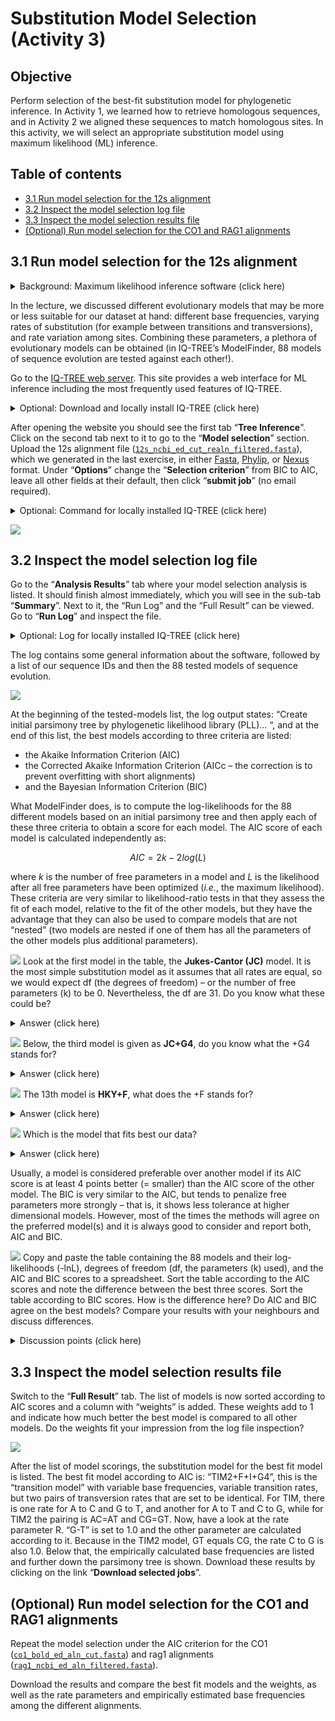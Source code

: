 # Substitution Model Selection (Activity 3)

## Objective

Perform selection of the best-fit substitution model for phylogenetic inference.  In Activity 1, we learned how to retrieve homologous sequences, and in Activity 2 we aligned these sequences to match homologous sites. In this activity, we will select an appropriate substitution model using maximum likelihood (ML) inference.
 

## Table of contents

* [3.1 Run model selection for the 12s alignment](#model_12s)
* [3.2 Inspect the model selection log file](#log_12s)
* [3.3 Inspect the model selection results file](#results_12s)
* [(Optional) Run model selection for the CO1 and RAG1 alignments](#model_co1_rag)


<a name="model_12s"></a>
## 3.1 Run model selection for the 12s alignment

 <details>
  <summary>Background: Maximum likelihood inference software (click here)</summary>  
  
--------

One of the earliest programs for phylogenetic analysis is the software [PAUP*](http://phylosolutions.com/paup-test/) by Dave Swofford that you used on the first course day. It was developed in the late 80s and has traditionally been one of the most frequently used and cited phylogenetic programs. However, the continuous advancing of sequencing technologies has led to a massive growth of datasets, promoting the development of newer and faster tools for phylogenetic inference. These include for example: [PhyML](http://atgc.lirmm.fr/phyml/) ([Guindon and Gascuel, 2003](https://doi.org/10.1080/10635150390235520)), and [RAxML](https://cme.h-its.org/exelixis/web/software/raxml/index.html) ([Stamatakis, 2006](https://doi.org/10.1093/bioinformatics/btl446)).  

In this Activity, we will make use of one of the latest of these developments, the software [IQ-TREE](http://iqtree.cibiv.univie.ac.at) ([Nguyen et al. 2015](https://doi.org/10.1093/molbev/msu300)). IQ-TREE takes advantage of an optimized implementation of the likelihood functions for better computational efficiency while yielding comparable or even better phylogenetic estimations. All programs listed above are also available on web-servers, but only PhyML and IQ-TREE include an automated substitution-model selection step, using SMS ([Lefort et al., 2017](https://doi.org/10.1093/molbev/msx149)) and ModelFinder ([Kalyaanamoorthy et al., 2017](https://doi.org/10.1038/nmeth.4285)), respectively. Finally, for IQ-TREE a very detailed and user-friendly [manual](http://www.iqtree.org/doc/) is available. 

--------
</details>

In the lecture, we discussed different evolutionary models that may be more or less suitable for our dataset at hand: different base frequencies, varying rates of substitution (for example between transitions and transversions), and rate variation among sites. Combining these parameters, a plethora of evolutionary models can be obtained (in IQ-TREE’s ModelFinder, 88 models of sequence evolution are tested against each other!).

Go to the [IQ-TREE web server](http://iqtree.cibiv.univie.ac.at). This site provides a web interface for ML inference including the most frequently used features of IQ-TREE. 

 <details>
  <summary>Optional: Download and locally install IQ-TREE (click here)</summary>  
  
--------

In case the web server is busy or you plan to use IQ-TREE for your future own work, you may also download and locally install [IQ-TREE (version 1.6.12)](http://www.iqtree.org/#download).

--------
</details>

After opening the website you should see the first tab “**Tree Inference**”. Click on the second tab next to it to go to the “**Model selection**” section. Upload the 12s alignment file ([`12s_ncbi_ed_cut_realn_filtered.fasta`](../multiple_sequence_alignment/res/12s_ncbi_ed_cut_realn_filtered.fasta)), which we generated in the last exercise, in either [Fasta](../multiple_sequence_alignment/res/12s_ncbi_ed_cut_realn_filtered.fasta), [Phylip](../multiple_sequence_alignment/res/12s_ncbi_ed_cut_realn_filtered.phy), or [Nexus](../multiple_sequence_alignment/res/12s_ncbi_ed_cut_realn_filtered.nex) format. Under “**Options**” change the “**Selection criterion**” from BIC to AIC, leave all other fields at their default, then click “**submit job**” (no email required).

<details>
  <summary>Optional: Command for locally installed IQ-TREE (click here)</summary>

--------

`PATH/TO/iqtree -s PATH/TO/12s_ncbi_ed_cut_realn_filtered.fasta -m MF -AIC`

--------
</details>

<kbd>![](./img/iqtree_001.png)</kbd>


<a name="log_12s"></a>
## 3.2 Inspect the model selection log file

Go to the “**Analysis Results**” tab where your model selection analysis is listed. It should finish almost immediately, which you will see in the sub-tab “**Summary**”. Next to it, the “Run Log” and the “Full Result” can be viewed. Go to “**Run Log**” and inspect the file.

<details>
  <summary>Optional: Log for locally installed IQ-TREE (click here)</summary>

--------

This is equal to the `.log` file if you ran IQ-TREE on your computer.

--------
</details>

The log contains some general information about the software, followed by a list of our sequence IDs and then the 88 tested models of sequence evolution. 

<kbd>![](./img/iqtree_002.png)</kbd>

At the beginning of the tested-models list, the log output states: “Create initial parsimony tree by phylogenetic likelihood library (PLL)... “, and at the end of this list, the best models according to three criteria are listed: 

* the Akaike Information Criterion (AIC)
* the Corrected Akaike Information Criterion (AICc – the correction is to prevent overfitting with short alignments)
* and the Bayesian Information Criterion (BIC)

What ModelFinder does, is to compute the log-likelihoods for the 88 different models based on an initial parsimony tree and then apply each of these three criteria to obtain a score for each model. The AIC score of each model is calculated independently as:
```math
AIC = 2 k -2 log(L)
```
where $k$ is the number of free parameters in a model and $L$ is the likelihood after all free parameters have been optimized (*i.e.*, the maximum likelihood).
These criteria are very similar to likelihood-ratio tests in that they assess the fit of each model, relative to the fit of the other models, but they have the advantage that they can also be used to compare models that are not “nested” (two models are nested if one of them has all the parameters of the other models plus additional parameters).

![](../img/question_icon.png) Look at the first model in the table, the **Jukes-Cantor (JC)** model. It is the most simple substitution model as it assumes that all rates are equal, so we would expect df (the degrees of freedom) – or the number of free parameters (k) to be 0. Nevertheless, the df are 31. Do you know what these could be?

<details>
  <summary>Answer (click here)</summary>

--------

These are the branch lengths, the time that has passed between the nodes in a phylogeny. Because we have 17 species, there are 2 x 17 - 3 = 31 branches in an unrooted phylogeny.

--------
</details>

![](../img/question_icon.png) Below, the third model is given as **JC+G4**, do you know what the +G4 stands for?

<details>
  <summary>Answer (click here)</summary>

--------

This is the gamma model of rate variation with four categories of rate multipliers.

--------
</details>

![](../img/question_icon.png) The 13th model is **HKY+F**, what does the +F stands for?

<details>
  <summary>Answer (click here)</summary>

--------

The HKY model assumes different rates between transitions and transversions, the +F indicates that base frequencies are also estimated with this model.

--------
</details>

![](../img/question_icon.png) Which is the model that fits best our data? 

<details>
  <summary>Answer (click here)</summary>

--------

Best-fit model: TIM2+F+I+G4 chosen according to AIC. If it is a model that you do not know, you may look up its assumptions in the [IQ-TREE manual](http://www.iqtree.org/doc/Substitution-Models), but see also 3.3 below.


--------
</details>

Usually, a model is considered preferable over another model if its AIC score is at least 4 points better (= smaller) than the AIC score of the other model. 
The BIC is very similar to the AIC, but tends to penalize free parameters more strongly – that is, it shows less tolerance at higher dimensional models. However, most of the times the methods will agree on the preferred model(s) and it is always good to consider and report both, AIC and BIC.

![](../img/discussion_icon.png) Copy and paste the table containing the 88 models and their log-likelihoods (-lnL), degrees of freedom (df, the parameters (k) used), and the AIC and BIC scores to a spreadsheet. Sort the table according to the AIC scores and note the difference between the best three scores. Sort the table according to BIC scores. How is the difference here? Do AIC and BIC agree on the best models? Compare your results with your neighbours and discuss differences.

<details>
  <summary>Discussion points (click here)</summary>

--------

* best models according to AIC 
* best models according to BIC
* stochasticity

--------
</details>


<a name="results_12s"></a>
## 3.3 Inspect the model selection results file

Switch to the “**Full Result**” tab. The list of models is now sorted according to AIC scores and a column with “weights” is added. These weights add to 1 and indicate how much better the best model is compared to all other models. Do the weights fit your impression from the log file inspection?  

<kbd>![](./img/iqtree_003.png)</kbd>

After the list of model scorings, the substitution model for the best fit model is listed. The best fit model according to AIC is: “TIM2+F+I+G4”, this is the “transition model” with variable base frequencies, variable transition rates, but two pairs of transversion rates that are set to be identical. For TIM, there is one rate for A to C and G to T, and another for A to T and C to G, while for TIM2 the pairing is AC=AT and CG=GT. Now, have a look at the rate parameter R. “G-T” is set to 1.0 and the other parameter are calculated according to it. Because in the TIM2 model, GT equals CG, the rate C to G is also 1.0. Below that, the empirically calculated base frequencies are listed and further down the parsimony tree is shown.
Download these results by clicking on the link “**Download selected jobs**”.


<a name="model_co1_rag"></a>
## (Optional) Run model selection for the CO1 and RAG1 alignments

Repeat the model selection under the AIC criterion for the CO1 ([`co1_bold_ed_aln_cut.fasta`](../multiple_sequence_alignment/res/co1_bold_ed_aln_cut.fasta)) and rag1 alignments ([`rag1_ncbi_ed_aln_filtered.fasta`](../multiple_sequence_alignment/res/rag1_ncbi_ed_aln_filtered.fasta)).

Download the results and compare the best fit models and the weights, as well as the rate parameters and empirically estimated base frequencies among the different alignments.
